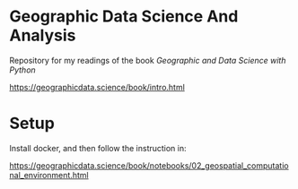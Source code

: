 # Geographic Data Science And Analysis

Repository for my readings of the book *Geographic and Data Science with Python*

https://geographicdata.science/book/intro.html

# Setup

Install docker, and then follow the instruction in:

https://geographicdata.science/book/notebooks/02_geospatial_computational_environment.html

